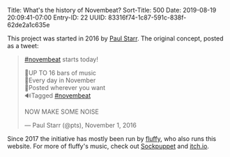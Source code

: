 Title: What's the history of Novembeat?
Sort-Title: 500
Date: 2019-08-19 20:09:41-07:00
Entry-ID: 22
UUID: 83316f74-1c87-591c-838f-62de2a1c635e

This project was started in 2016 by [Paul Starr](https://pauls.adequate.website/). The original concept, posted as a tweet:

> <a href="https://twitter.com/hashtag/novembeat?src=hash&amp;ref_src=twsrc%5Etfw">#novembeat</a> starts today!
>
> 🎼UP TO 16 bars of music<br>
> 🎹Every day in November<br>
> 🎤Posted wherever you want<br>
> 🔊Tagged <a href="https://twitter.com/hashtag/novembeat?src=hash&amp;ref_src=twsrc%5Etfw">#novembeat</a>
>
> NOW MAKE SOME NOISE
>
> &mdash; Paul Starr (@pts), November 1, 2016

Since 2017 the initiative has mostly been run by [fluffy](https://beesbuzz.biz/), who also runs this website. For more of fluffy's music, check out [Sockpuppet](https://sockpuppet.us/) and [itch.io](https://fluffy.itch.io/).

